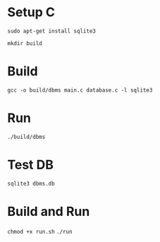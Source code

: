 # Setup C

`sudo apt-get install sqlite3`

`mkdir build`

# Build

`gcc -o build/dbms main.c database.c -l sqlite3`

# Run

`./build/dbms`

# Test DB

`sqlite3 dbms.db`

# Build and Run

`chmod +x run.sh`
`./run`
